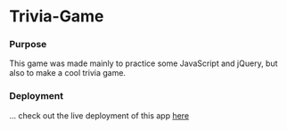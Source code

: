 # Trivia-Game

### Purpose

This game was made mainly to practice some JavaScript and jQuery,
but also to make a cool trivia game. 

### Deployment

... check out the live deployment of this app
[here](https://github.com/thechutrain/Trivia-Game)

